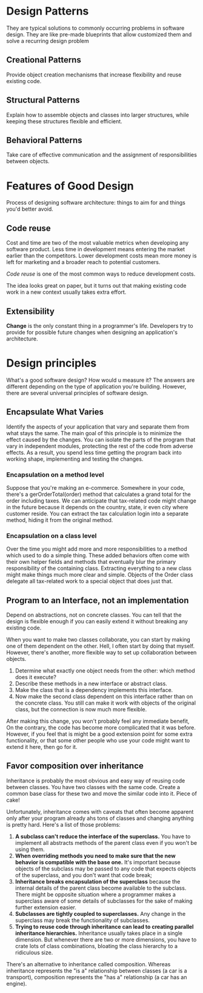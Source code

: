 # Design Patterns

They are typical solutions to commonly occurring problems in software design. They are like pre-made blueprints that 
allow customized them and solve a recurring design problem

## Creational Patterns

Provide object creation mechanisms that increase flexibility and reuse existing code.

## Structural Patterns

Explain how to assemble objects and classes into larger structures, while keeping these structures flexible and 
efficient.

## Behavioral Patterns

Take care of effective communication and the assignment of responsibilities between objects.

# Features of Good Design

Process of designing software architecture: things to aim for and things you'd better avoid.

## Code reuse

Cost and time are two of the most valuable metrics when developing any software product. Less time in development means 
entering the market earlier than the competitors. Lower development costs mean more money is left for marketing and a
broader reach to potential customers.

*Code reuse* is one of the most common ways to reduce development costs.

The idea looks great on paper, but it turns out that making existing code work in a new context usually takes extra 
effort. 

## Extensibility

**Change** is the only constant thing in a programmer's life. Developers try to provide for possible future changes when
designing an application's architecture.

# Design principles

What's a good software design? How would u measure it? The answers are different depending on the type of application 
you're building. However, there are several universal principles of software design.

## Encapsulate What Varies

Identify the aspects of your application that vary and separate them from what stays the same. The main goal of this
principle is to minimize the effect caused by the changes. You can isolate the parts of the program that vary in 
independent modules, protecting the rest of the code from adverse effects. As a result, you spend less time getting
the program back into working shape, implementing and testing the changes.

### Encapsulation on a method level

Suppose that you're making an e-commerce. Somewhere in your code, there's a gerOrderTotal(order) method that calculates 
a grand total for the order including taxes. We can anticipate that tax-related code might change in the future because 
it depends on the country, state, ir even city where customer reside.  You can extract the tax calculation login into
a separate method, hiding it from the original method.

### Encapsulation on a class level

Over the time you might add more and more responsibilities to a method which used to do a simple thing. These added 
behaviors often come with their own helper fields and methods that eventually blur the primary responsibility of the 
containing class. Extracting everything to a new class might make things much more clear and simple. Objects of the 
Order class delegate all tax-related work to a special object that does just that.

## Program to an Interface, not an implementation

Depend on abstractions, not on concrete classes. You can tell that the design is flexible enough if you can easily 
extend it without breaking any existing code.

When you want to make two classes collaborate, you can start by making one of them dependent on the other. Hell, I 
often start by doing that myself. However, there's another, more flexible way to set up collaboration between objects.

1. Determine what exactly one object needs from the other: which method does it execute?
2. Describe these methods in a new interface or abstract class.
3. Make the class that is a dependency implements this interface.
4. Now make the second class dependent on this interface rather than on the concrete class. You still can make it 
work with objects of the original class, but the connection is now much more flexible.

After making this change, you won't probably feel any immediate benefit, On the contrary, the code has become more 
complicated that it was before. However, if you feel that is might be a good extension point for some extra 
functionality, or that some other people who use your code might want to extend it here, then go for it.

## Favor composition over inheritance

Inheritance is probably the most obvious and easy way of reusing code between classes. You have two classes with the
same code. Create a common base class for these two and move the similar code into it. Piece of cake!

Unfortunately, inheritance comes with caveats that often become apparent only after your program already ahs tons of 
classes and changing anything is pretty hard. Here's  a list of those problems:

1. **A subclass can't reduce the interface of the superclass.** You have to implement all abstracts methods of the 
parent class even if you won't be using them.
2. **When overriding methods you need to make sure that the new behavior is compatible with the base one.** It's 
important because objects of the subclass may be passed to any code that expects objects of the superclass, and
you don't want that code break;
3. **Inheritance breaks encapsulation of the superclass** because the internal details of the parent class become 
available to the subclass. There might be opposite situation where a programmer makes a superclass aware of some 
details of subclasses for the sake of making further extension easier.
4. **Subclasses are tightly coupled to superclasses.** Any change in the superclass may break the functionality
of subclasses.
5. **Trying to reuse code through inheritance can lead to creating parallel inheritance hierarchies.** Inheritance 
usually takes place in a single dimension. But whenever there are two or more dimensions, you have to crate lots of
class combinations, bloating the class hierarchy to a ridiculous size.

There's an alternative to inheritance called composition. Whereas inheritance represents the "is a" relationship 
between classes (a car is a transport), composition represents the "has a" relationship (a car has an engine).

